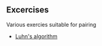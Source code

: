## Excercises

Various exercies suitable for pairing

 - [Luhn's algorithm](/luhns-algorithm/README.md)